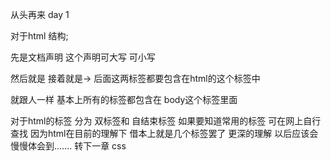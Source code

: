 从头再来    day 1



对于html 结构;

先是文档声明 <!doctype html> 这个声明可大写 可小写

然后就是 <html></html> 接着就是<head></head>-><body></body> 后面这两标签都要包含在html的这个标签中 

<!DOCTYPE html>
<html lang="en">
<head
    <meta charset="UTF-8">  <!--这是网页编码格式 就是网页中可以展现得语言-->
    <meta name="viewport" content="width=device-width, initial-scale=1.0">
    <meta http-equiv="X-UA-Compatible" content="ie=edge">
    <title>Document</title>
</head>
<body>
</body>
</html>





就跟人一样 基本上所有的标签都包含在 body这个标签里面 



对于html的标签 分为 双标签和 自结束标签   如果要知道常用的标签  可在网上自行查找 因为html在目前的理解下 借本上就是几个标签罢了 更深的理解 以后应该会慢慢体会到.......  转下一章  css